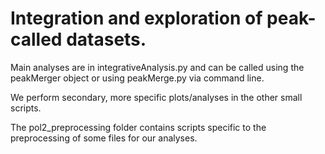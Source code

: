 # Integration and exploration of peak-called datasets.
Main analyses are in integrativeAnalysis.py and can be called using the peakMerger object or using peakMerge.py via command line.

We perform secondary, more specific plots/analyses in the other small scripts.

The pol2_preprocessing folder contains scripts specific to the preprocessing of some files for our analyses.